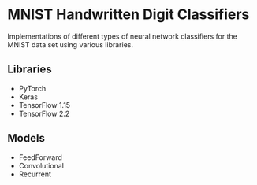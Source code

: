 # MNIST Handwritten Digit Classifiers

Implementations of different types of neural network classifiers for the MNIST data set using various libraries. 

## Libraries
- PyTorch
- Keras
- TensorFlow 1.15
- TensorFlow 2.2

## Models
- FeedForward
- Convolutional
- Recurrent
